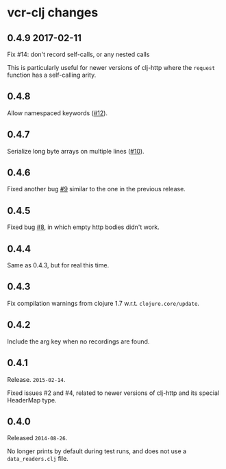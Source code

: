 # vcr-clj changes

## 0.4.9 2017-02-11

Fix #14: don't record self-calls, or any nested calls

This is particularly useful for newer versions of clj-http where the
`request` function has a self-calling arity.

## 0.4.8

Allow namespaced keywords ([#12](https://github.com/gfredericks/vcr-clj/pull/12)).

## 0.4.7

Serialize long byte arrays on multiple lines ([#10](https://github.com/gfredericks/vcr-clj/pull/10)).

## 0.4.6

Fixed another bug [#9](https://github.com/gfredericks/vcr-clj/pull/9)
similar to the one in the previous release.

## 0.4.5

Fixed bug [#8](https://github.com/gfredericks/vcr-clj/pull/8), in which empty http bodies didn't work.

## 0.4.4

Same as 0.4.3, but for real this time.

## 0.4.3

Fix compilation warnings from clojure 1.7 w.r.t. `clojure.core/update`.

## 0.4.2

Include the arg key when no recordings are found.

## 0.4.1

Release. `2015-02-14`.

Fixed issues #2 and #4, related to newer versions of clj-http and its
special HeaderMap type.

## 0.4.0

Released `2014-08-26`.

No longer prints by default during test runs, and does not use a
`data_readers.clj` file.
